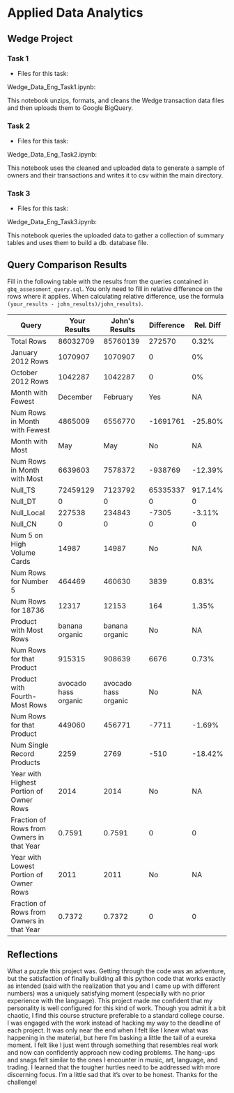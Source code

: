 
# Applied Data Analytics

## Wedge Project



### Task 1

* Files for this task: 

Wedge_Data_Eng_Task1.ipynb:

This notebook unzips, formats, and cleans the Wedge transaction data files and then uploads them to Google BigQuery.

### Task 2

* Files for this task: 

Wedge_Data_Eng_Task2.ipynb:

This notebook uses the cleaned and uploaded data to generate a sample of owners and their transactions and writes it to csv within the main directory.

### Task 3

* Files for this task: 

Wedge_Data_Eng_Task3.ipynb:

This notebook queries the uploaded data to gather a collection of summary tables and uses them to build a db. database file. 


## Query Comparison Results

Fill in the following table with the results from the 
queries contained in `gbq_assessment_query.sql`. You only
need to fill in relative difference on the rows where it applies. 
When calculating relative difference, use the formula 
` (your_results - john_results)/john_results)`. 



|  Query  |  Your Results  |  John's Results | Difference | Rel. Diff | 
|---|---|---|---|---|
| Total Rows  |86032709|85760139|272570|0.32%|
| January 2012 Rows  |1070907|1070907|0|0%|
| October 2012 Rows  |1042287|1042287|0|0%|
| Month with Fewest  |December|February| Yes  | NA  |
| Num Rows in Month with Fewest  |4865009|6556770|-1691761|-25.80%|
| Month with Most  |May|May| No  | NA  |
| Num Rows in Month with Most  |6639603|7578372|-938769|-12.39%|
| Null_TS  |72459129|7123792|65335337|917.14%|
| Null_DT  |0|0|0|0|
| Null_Local  |227538|234843|-7305|-3.11%|
| Null_CN  |0|0|0|0|
| Num 5 on High Volume Cards  |14987|14987| No  | NA  |
|  Num Rows for Number 5 |464469|460630|3839|0.83%|
| Num Rows for 18736  |12317|12153|164|1.35%|
| Product with Most Rows  |banana organic|banana organic| No  | NA  |
| Num Rows for that Product  |915315|908639|6676|0.73%|
| Product with Fourth-Most Rows  |avocado hass organic|avocado hass organic| No  | NA  |
| Num Rows for that Product  |449060|456771|-7711|-1.69%|
| Num Single Record Products  |2259|2769|-510|-18.42%|
| Year with Highest Portion of Owner Rows  |2014|2014| No  | NA |
| Fraction of Rows from Owners in that Year  |0.7591|0.7591|0|0|
| Year with Lowest Portion of Owner Rows  |2011|2011| No  | NA |
| Fraction of Rows from Owners in that Year  |0.7372|0.7372|0|0|

## Reflections

<!-- I'd love to get 100-200 words on your experience doing the Wedge Project --> 
What a puzzle this project was. Getting through the code was an adventure, but the satisfaction of finally building all this python code that works exactly as intended (said with the realization that you and I came up with different numbers) was a uniquely satisfying moment (especially with no prior experience with the language). This project made me confident that my personality is well configured for this kind of work. Though you admit it a bit chaotic, I find this course structure preferable to a standard college course. I was engaged with the work instead of hacking my way to the deadline of each project. It was only near the end when I felt like I knew what was happening in the material, but here I’m basking a little the tail of a eureka moment. I felt like I just went through something that resembles real work and now can confidently approach new coding problems. The hang-ups and snags felt similar to the ones I encounter in music, art, language, and trading. I learned that the tougher hurtles need to be addressed with more discerning focus. I’m a little sad that it’s over to be honest. Thanks for the challenge!

